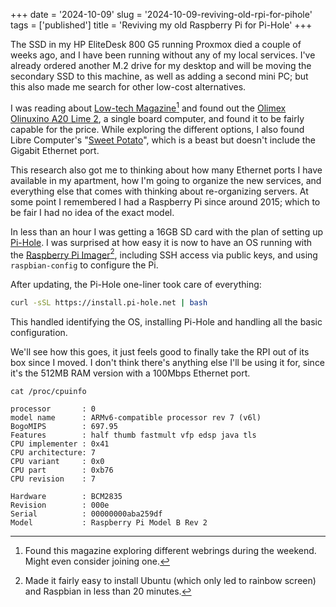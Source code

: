 +++
date = '2024-10-09'
slug = '2024-10-09-reviving-old-rpi-for-pihole'
tags = ['published']
title = 'Reviving my old Raspberry Pi for Pi-Hole'
+++

The SSD in my HP EliteDesk 800 G5 running Proxmox died a couple of weeks ago, and I have been running without any of my local services. I've already ordered another M.2 drive for my desktop and will be moving the secondary SSD to this machine, as well as adding a second mini PC; but this also made me search for other low-cost alternatives.

I was reading about [Low-tech Magazine](https://solar.lowtechmagazine.com/2018/09/how-to-build-a-low-tech-website/)[^1] and found out the [Olimex Olinuxino A20 Lime 2](https://www.olimex.com/Products/OLinuXino/A20/A20-OLinuXino-LIME2/), a single board computer, and found it to be fairly capable for the price. While exploring the different options, I also found Libre Computer's "[Sweet Potato](https://libre.computer/products/aml-s905x-cc-v2/#)", which is a beast but doesn't include the Gigabit Ethernet port.

This research also got me to thinking about how many Ethernet ports I have available in my apartment, how I'm going to organize the new services, and everything else that comes with thinking about re-organizing servers. At some point I remembered I had a Raspberry Pi since around 2015; which to be fair I had no idea of the exact model.

In less than an hour I was getting a 16GB SD card with the plan of setting up [Pi-Hole](https://pi-hole.net/). I was surprised at how easy it is now to have an OS running with the [Raspberry Pi Imager](https://www.raspberrypi.com/software/)[^2], including SSH access via public keys, and using `raspbian-config` to configure the Pi.

After updating, the Pi-Hole one-liner took care of everything:

````bash
curl -sSL https://install.pi-hole.net | bash
````

This handled identifying the OS, installing Pi-Hole and handling all the basic configuration.

We'll see how this goes, it just feels good to finally take the RPI out of its box since I moved. I don't think there's anything else I'll be using it for, since it's the 512MB RAM version with a 100Mbps Ethernet port.

`cat /proc/cpuinfo`

````
processor       : 0
model name      : ARMv6-compatible processor rev 7 (v6l)
BogoMIPS        : 697.95
Features        : half thumb fastmult vfp edsp java tls
CPU implementer : 0x41
CPU architecture: 7
CPU variant     : 0x0
CPU part        : 0xb76
CPU revision    : 7

Hardware        : BCM2835
Revision        : 000e
Serial          : 00000000aba259df
Model           : Raspberry Pi Model B Rev 2
````

[^1]: Found this magazine exploring different webrings during the weekend. Might even consider joining one.

[^2]: Made it fairly easy to install Ubuntu (which only led to rainbow screen) and Raspbian in less than 20 minutes.
